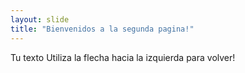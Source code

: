 ```yaml
---
layout: slide
title: "Bienvenidos a la segunda pagina!"
---
```

Tu texto
Utiliza la flecha hacia la izquierda para volver!

